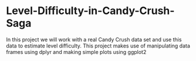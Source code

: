 # Level-Difficulty-in-Candy-Crush-Saga
In this project we will work with a real Candy Crush data set and use this data to estimate level difficulty. This project 
makes use of manipulating data frames using dplyr and making simple plots using ggplot2
